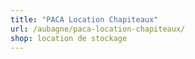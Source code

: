 ```yaml
---
title: "PACA Location Chapiteaux"
url: /aubagne/paca-location-chapiteaux/
shop: location de stockage
---
```

